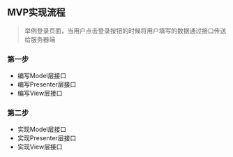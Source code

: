 ## MVP实现流程
> 举例登录页面，当用户点击登录按钮的时候将用户填写的数据通过接口传送给服务器端
### 第一步
* 编写Model层接口
* 编写Presenter层接口
* 编写View层接口

### 第二步
* 实现Model层接口
* 实现Presenter层接口
* 实现View层接口
